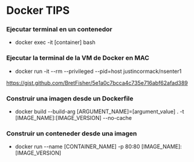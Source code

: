 # Docker TIPS #


### Ejecutar terminal en un contenedor ###
- docker exec -it [container] bash

### Ejecutar la terminal de la VM de Docker en MAC ###

- docker run -it --rm --privileged --pid=host justincormack/nsenter1 

https://gist.github.com/BretFisher/5e1a0c7bcca4c735e716abf62afad389


### Construir una imagen desde un Dockerfile ###
- docker build --build-arg [ARGUMENT_NAME]=[argument_value] . -t [IMAGE_NAME]:[IMAGE_VERSION]  --no-cache

### Construir un conteneder desde una imagen ###
- docker run --name [CONTAINER_NAME] -p 80:80 [IMAGE_NAME]:[IMAGE_VERSION]
